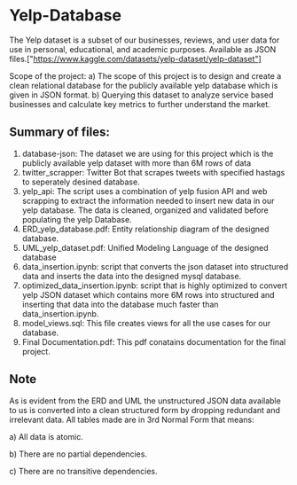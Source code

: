 # Yelp-Database  

The Yelp dataset is a subset of our businesses, reviews, and user data for use in personal, educational, and academic purposes. Available as JSON files.["https://www.kaggle.com/datasets/yelp-dataset/yelp-dataset"] 


Scope of the project:
a) The scope of this project is to design and create a clean relational database for the publicly available yelp database which is given in JSON format.
b) Querying this dataset to analyze service based businesses and calculate key metrics to further understand the market.

## Summary of files:
1. database-json: The dataset we are using for this project which is the publicly available yelp dataset with more than 6M rows of data
2. twitter_scrapper: Twitter Bot that scrapes tweets with specified hastags to seperately desined database.
3. yelp_api: The script uses a combination of yelp fusion API and web scrapping to extract the information needed to insert new data in our yelp database. The data is cleaned, organized and validated before populating the yelp Database.
4. ERD_yelp_database.pdf: Entity relationship diagram of the designed database.
5. UML_yelp_dataset.pdf: Unified Modeling Language of the designed database
6. data_insertion.ipynb: script that converts the json dataset into structured data and inserts the data into the designed mysql database.
7. optimized_data_insertion.ipynb: script that is highly optimized to convert yelp JSON dataset which contains more 6M rows into structured and inserting that data into the database much faster than data_insertion.ipynb.
8. model_views.sql: This file creates views for all the use cases for our database.
9. Final Documentation.pdf: This pdf conatains documentation for the final project.

## Note
As is evident from the ERD and UML the unstructured JSON data available to us is converted into a clean structured form by dropping redundant and irrelevant data. All tables made are in 3rd Normal Form that means:

a) All data is atomic.

b) There are no partial dependencies.

c) There are no transitive dependencies.
